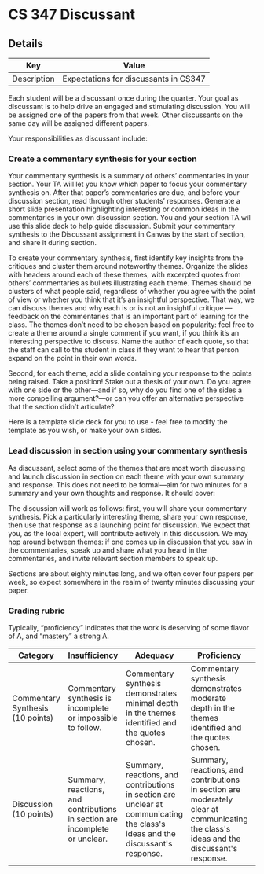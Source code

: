 # CS 347 Discussant
## Details 
|  Key | Value|
| ------------- | ------------- |
| Description | Expectations for discussants in CS347 |

Each student will be a discussant once during the quarter. Your goal as discussant is to help drive an engaged and stimulating discussion. You will be assigned one of the papers from that week. Other discussants on the same day will be assigned different papers.

Your responsibilities as discussant include:

### Create a commentary synthesis for your section
Your commentary synthesis is a summary of others’ commentaries in your section. Your TA will let you know which paper to focus your commentary synthesis on. After that paper’s commentaries are due, and before your discussion section, read through other students’ responses. Generate a short slide presentation highlighting interesting or common ideas in the commentaries in your own discussion section. You and your section TA will use this slide deck to help guide discussion. Submit your commentary synthesis to the Discussant assignment in Canvas by the start of section, and share it during section.

To create your commentary synthesis, first identify key insights from the critiques and cluster them around noteworthy themes. Organize the slides with headers around each of these themes, with excerpted quotes from others’ commentaries as bullets illustrating each theme. Themes should be clusters of what people said, regardless of whether you agree with the point of view or whether you think that it’s an insightful perspective. That way, we can discuss themes and why each is or is not an insightful critique — feedback on the commentaries that is an important part of learning for the class. The themes don’t need to be chosen based on popularity: feel free to create a theme around a single comment if you want, if you think it’s an interesting perspective to discuss. Name the author of each quote, so that the staff can call to the student in class if they want to hear that person expand on the point in their own words.

Second, for each theme, add a slide containing your response to the points being raised. Take a position! Stake out a thesis of your own. Do you agree with one side or the other—and if so, why do you find one of the sides a more compelling argument?—or can you offer an alternative perspective that the section didn’t articulate?

Here is a template slide deck for you to use - feel free to modify the template as you wish, or make your own slides.

### Lead discussion in section using your commentary synthesis
As discussant, select some of the themes that are most worth discussing and launch discussion in section on each theme with your own summary and response. This does not need to be formal—aim for two minutes for a summary and your own thoughts and response. It should cover:

The discussion will work as follows: first, you will share your commentary synthesis. Pick a particularly interesting theme, share your own response, then use that response as a launching point for discussion. We expect that you, as the local expert, will contribute actively in this discussion. We may hop around between themes: if one comes up in discussion that you saw in the commentaries, speak up and share what you heard in the commentaries, and invite relevant section members to speak up.

Sections are about eighty minutes long, and we often cover four papers per week, so expect somewhere in the realm of twenty minutes discussing your paper.

### Grading rubric
Typically, “proficiency” indicates that the work is deserving of some flavor of A, and “mastery” a strong A.

| Category	| Insufficiency	| Adequacy	| Proficiency	| Mastery|
| - | - |- |- |- |
| Commentary Synthesis (10 points)	| Commentary synthesis is incomplete or impossible to follow.	| Commentary synthesis demonstrates minimal depth in the themes identified and the quotes chosen.	| Commentary synthesis demonstrates moderate depth in the themes identified and the quotes chosen. | Commentary synthesis demonstrates exceptional depth in the themes identified and the quotes chosen.|
| Discussion (10 points) | Summary, reactions, and contributions in section are incomplete or unclear. | Summary, reactions, and contributions in section are unclear at communicating the class's ideas and the discussant's response.	| Summary, reactions, and contributions in section are moderately clear at communicating the class's ideas and the discussant's response.	| Summary, reactions, and contributions in section are exceptionally clear at communicating the class's ideas and the discussant's response. |
